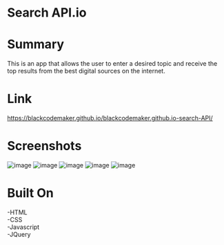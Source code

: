 Search API.io
=============

Summary
=======
This is an app that allows the user to enter a desired topic and receive the top results from the best digital sources on the internet.

Link
====
https://blackcodemaker.github.io/blackcodemaker.github.io-search-API/

Screenshots
===========
![image](https://user-images.githubusercontent.com/5036300/45921454-c2deeb00-be6a-11e8-8634-8857f722a82d.png)
![image](https://user-images.githubusercontent.com/5036300/45921455-cd00e980-be6a-11e8-8292-f1c1079e2baa.png)
![image](https://user-images.githubusercontent.com/5036300/45921461-d12d0700-be6a-11e8-932b-fed77d07c567.png)
![image](https://user-images.githubusercontent.com/5036300/45921462-d4c08e00-be6a-11e8-8c6b-4ca27bc8b5d4.png)
![image](https://user-images.githubusercontent.com/5036300/45921463-d8541500-be6a-11e8-8e10-97fb746b2245.png)

Built On
========
-HTML
</br>
-CSS
</br>
-Javascript
</br>
-JQuery
